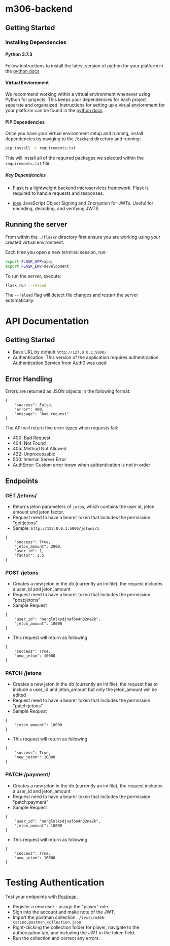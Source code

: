 # m306-backend
## Getting Started

### Installing Dependencies

#### Python 3.7.3

Follow instructions to install the latest version of python for your platform in the [python docs](https://docs.python.org/3/using/unix.html#getting-and-installing-the-latest-version-of-python)

#### Virtual Enviornment

We recommend working within a virtual environment whenever using Python for projects. This keeps your dependencies for each project separate and organaized. Instructions for setting up a virual enviornment for your platform can be found in the [python docs](https://packaging.python.org/guides/installing-using-pip-and-virtual-environments/)

#### PIP Dependencies

Once you have your virtual environment setup and running, install dependencies by naviging to the `/backend` directory and running:

```bash
pip install -r requirements.txt
```

This will install all of the required packages we selected within the `requirements.txt` file.

##### Key Dependencies

- [Flask](http://flask.pocoo.org/)  is a lightweight backend microservices framework. Flask is required to handle requests and responses.

- [jose](https://python-jose.readthedocs.io/en/latest/) JavaScript Object Signing and Encryption for JWTs. Useful for encoding, decoding, and verifying JWTS.

## Running the server

From within the `./flaskr` directory first ensure you are working using your created virtual environment.

Each time you open a new terminal session, run:

```bash
export FLASK_APP=app;
export FLASK_ENV=development
```

To run the server, execute:

```bash
flask run --reload
```

The `--reload` flag will detect file changes and restart the server automatically.

# API Documentation
## Getting Started
- Base URL by default `http://127.0.0.1:5000/`
- Authentication: This version of the application requires authentication. Authentication Service from Auth0 was used

## Error Handling
Errors are returned as JSON objects in the following format:
```
{
    "success": False,
    "error": 400,
    "message": "bad request"
}
```

The API will return five error types when requests fail:
- 400: Bad Request
- 404: Not Found
- 405: Method Not Allowed
- 422: Unprocessable
- 500: Internal Server Error
- AuthError: Custom error trown when authentication is not in order

## Endpoints

### GET /jetons/<id>
- Returns jeton parameters of `jeton`, which contains the user id, jeton amount und jeton factor.
- Request need to have a bearer token that includes the permission "get:jetons"
- Sample: `http://127.0.0.1:5000/jetons/1`
```
{
    "success": True,
    "jeton_amount": 2000,
    "user_id": 1,
    "factor": 1.5
}
```

### POST /jetons
- Creates a new jeton in the db (currently an ini file), the request includes a user_id and jeton_amount
- Request need to have a bearer token that includes the permission "post:jetons"
- Sample Request
```
{
    "user_id": "nerglnlksdjnaföo4n32ne2k",
    "jeton_amount": 10000
}
```

- This request will return as following
```
{
    "success": True,
    "new_jeton": 10000
}
```

### PATCH /jetons
- Creates a new jeton in the db (currently an ini file), the request has to include a user_id and jeton_amount but only the jeton_amount will be edited
- Request need to have a bearer token that includes the permission "patch:jetons"
- Sample Request
```
{
    "jeton_amount": 10000
}
```

- This request will return as following
```
{
    "success": True,
    "new_jeton": 10000
}
```

### PATCH /payment/<paymentmethod>
- Creates a new jeton in the db (currently an ini file), the request includes a user_id and jeton_amount
- Request need to have a bearer token that includes the permission "patch:payment"
- Sample Request
```
{
    "user_id": "nerglnlksdjnaföo4n32ne2k",
    "jeton_amount": 10000
}
```

- This request will return as following
```
{
    "success": True,
    "new_jeton": 10000
}
```


# Testing Authentication

Test your endpoints with [Postman](https://getpostman.com). 
- Register a new user - assign the "player" role.
- Sign into the account and make note of the JWT.
- Import the postman collection `./tests/m306-casino.postman_collection.json`
- Right-clicking the collection folder for player, navigate to the authorization tab, and including the JWT in the token field.
- Run the collection and correct any errors.